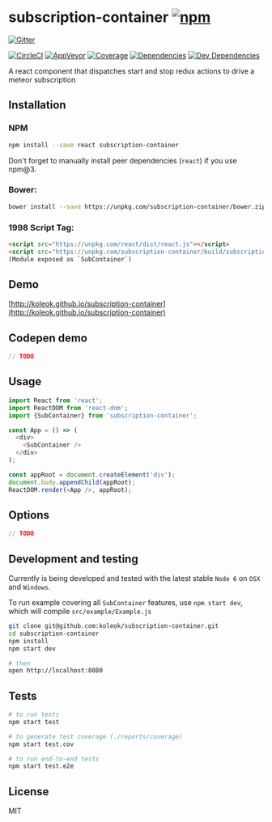 # subscription-container [![npm](https://img.shields.io/npm/v/subscription-container.svg?style=flat-square)](https://www.npmjs.com/package/subscription-container)

[![Gitter](https://img.shields.io/gitter/room/koleok/help.svg?style=flat-square)](https://gitter.im/koleok/help)

[![CircleCI](https://img.shields.io/circleci/project/koleok/subscription-container.svg?style=flat-square&label=nix-build)](https://circleci.com/gh/koleok/subscription-container)
[![AppVeyor](https://img.shields.io/appveyor/ci/koleok/subscription-container.svg?style=flat-square&label=win-build)](https://ci.appveyor.com/project/koleok/subscription-container)
[![Coverage](https://img.shields.io/codecov/c/github/koleok/subscription-container.svg?style=flat-square)](https://codecov.io/github/koleok/subscription-container?branch=master)
[![Dependencies](https://img.shields.io/david/koleok/subscription-container.svg?style=flat-square)](https://david-dm.org/koleok/subscription-container)
[![Dev Dependencies](https://img.shields.io/david/dev/koleok/subscription-container.svg?style=flat-square)](https://david-dm.org/koleok/subscription-container#info=devDependencies)

A react component that dispatches start and stop redux actions to drive a meteor subscription

## Installation

### NPM
```sh
npm install --save react subscription-container
```

Don't forget to manually install peer dependencies (`react`) if you use npm@3.


### Bower:
```sh
bower install --save https://unpkg.com/subscription-container/bower.zip
```


### 1998 Script Tag:
```html
<script src="https://unpkg.com/react/dist/react.js"></script>
<script src="https://unpkg.com/subscription-container/build/subscription-container.js"></script>
(Module exposed as `SubContainer`)
```


## Demo

[http://koleok.github.io/subscription-container](http://koleok.github.io/subscription-container)

## Codepen demo

```js
// TODO
```

## Usage
```js
import React from 'react';
import ReactDOM from 'react-dom';
import {SubContainer} from 'subscription-container';

const App = () => (
  <div>
    <SubContainer />
  </div>
);

const appRoot = document.createElement('div');
document.body.appendChild(appRoot);
ReactDOM.render(<App />, appRoot);
```

## Options

```js
// TODO
```

## Development and testing

Currently is being developed and tested with the latest stable `Node 6` on `OSX` and `Windows`.

To run example covering all `SubContainer` features, use `npm start dev`, which will compile `src/example/Example.js`

```bash
git clone git@github.com:koleok/subscription-container.git
cd subscription-container
npm install
npm start dev

# then
open http://localhost:8080
```

## Tests

```bash
# to run tests
npm start test

# to generate test coverage (./reports/coverage)
npm start test.cov

# to run end-to-end tests
npm start test.e2e
```

## License

MIT
